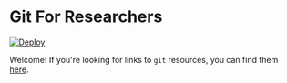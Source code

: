 # Git For Researchers

[![Deploy](https://github.com/wong-hl/git-for-researchers/actions/workflows/deploy.yml/badge.svg)](https://github.com/wong-hl/git-for-researchers/actions/workflows/deploy.yml)

Welcome! If you're looking for links to `git` resources, you can find them [here](https://wong-hl.github.io/git-for-researchers).
